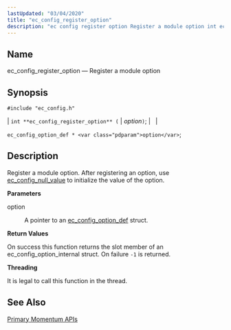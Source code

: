 ```yaml
---
lastUpdated: "03/04/2020"
title: "ec_config_register_option"
description: "ec config register option Register a module option int ec config register option option ec config option def option Register a module option After registering an option use ec config null value to initialize the value of the option option A pointer to an ec config option def struct On..."
---
```


<a name="apis.ec_config_register_option"></a> 
## Name

ec_config_register_option — Register a module option

## Synopsis

`#include "ec_config.h"`

| `int **ec_config_register_option** (` | <var class="pdparam">option</var>`)`; |   |

`ec_config_option_def * <var class="pdparam">option</var>`;<a name="idp57743328"></a> 
## Description

Register a module option. After registering an option, use [ec_config_null_value](/momentum/3/3-api/apis-ec-config-null-value) to initialize the value of the option.

**<a name="idp57745344"></a> Parameters**

<dl class="variablelist">

<dt>option</dt>

<dd>

A pointer to an [ec_config_option_def](/momentum/3/3-api/structs-ec-config-option-def) struct.

</dd>

</dl>

**<a name="idp57748832"></a> Return Values**

On success this function returns the slot member of an ec_config_option_internal struct. On failure `-1` is returned.

**<a name="idp57750288"></a> Threading**

It is legal to call this function in the thread.

<a name="idp57751984"></a> 
## See Also

[Primary Momentum APIs](/momentum/3/3-api/arch-primary-apis)